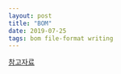 ```yaml
---
layout: post
title: "BOM"
date: 2019-07-25
tags: bom file-format writing
---
```

[참고자료](https://brownbears.tistory.com/124)
